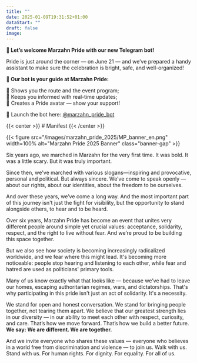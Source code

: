 ```yaml
---
title: ""
date: 2025-01-09T19:31:52+01:00
dataStart: ""
draft: false
image:
---
```


**📣 Let’s welcome Marzahn Pride with our new Telegram bot!**

Pride is just around the corner — on June 21 — and we’ve prepared a handy assistant to make sure the celebration is bright, safe, and well-organized!

**🤖 Our bot is your guide at Marzahn Pride:**

🔸 Shows you the route and the event program;  
🔸 Keeps you informed with real-time updates;  
🔸 Creates a Pride avatar — show your support!  

🔗 Launch the bot here: [@marzahn_pride_bot](https://t.me/marzahn_pride_bot)

{{< center >}} # Manifest {{< /center >}}

{{< figure src="/images/marzahn_pride_2025/MP_banner_en.png" width=100% alt="Marzahn Pride 2025 Banner" class="banner-gap" >}}


Six years ago, we marched in Marzahn for the very first time. It was bold. It was a little scary. But it was truly important.

Since then, we've marched with various slogans—inspiring and provocative, personal and political. But always sincere. We’ve come to speak openly — about our rights, about our identities, about the freedom to be ourselves.

And over these years, we’ve come a long way. And the most important part of this journey isn't just the fight for visibility, but the opportunity to stand alongside others, to hear and to be heard.

Over six years, Marzahn Pride has become an event that unites very different people around simple yet crucial values: acceptance, solidarity, respect, and the right to live without fear.
And we’re proud to be building this space together.

But we also see how society is becoming increasingly radicalized worldwide, and we fear where this might lead. It's becoming more noticeable: people stop hearing and listening to each other, while fear and hatred are used as politicians' primary tools.

Many of us know exactly what that looks like — because we’ve had to leave our homes, escaping authoritarian regimes, wars, and dictatorships.
That's why participating in this pride isn't just an act of solidarity. It's a necessity.

We stand for open and honest conversation. We stand for bringing people together, not tearing them apart. We believe that our greatest strength lies in our diversity — in our ability to meet each other with respect, curiosity, and care. That’s how we move forward. That’s how we build a better future.
**We say: We are different. We are together.**

And we invite everyone who shares these values — everyone who believes in a world free from discrimination and violence — to join us. Walk with us. Stand with us. For human rights. For dignity. For equality. For all of us.

